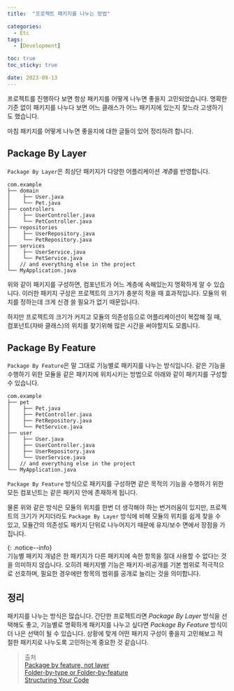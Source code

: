 ```yaml
---
title:  "프로젝트 패키지를 나누는 방법"

categories:
  - Etc
tags:
  - [Development]

toc: true
toc_sticky: true

date: 2023-09-13
---
```


프로젝트를 진행하다 보면 항상 패키지를 어떻게 나누면 좋을지 고민되었습니다. 명확한 기준 없이 패키지를 나누다 보면 어느 클래스가 어느 패키지에 있는지 찾느라 고생하기도 했습니다.

마침 패키지를 어떻게 나누면 좋을지에 대한 글들이 있어 정리하려 합니다.

## Package By Layer

`Package By Layer`은 최상단 패키지가 다양한 어플리케이션 *계층*를 반영합니다. 

```
com.example
├── domain
│    ├── User.java
│    └── Pet.java
├── controllers
│    ├── UserController.java
│    └── PetController.java
├── repositories
│    ├── UserRepository.java
│    └── PetRepository.java
├── services
│    ├── UserService.java
│    └── PetService.java
│   // and everything else in the project
└── MyApplication.java
```

위와 같이 패키지를 구성하면, 컴포넌트가 어느 계층에 속해있는지 명확하게 알 수 있습니다. 이러한 패키지 구성은 프로젝트의 크기가 충분히 작을 때 효과적입니다. 모듈의 위치를 정하는데 크게 신경 쓸 필요가 없기 때문입니다.

하지만 프로젝트의 크기가 커지고 모듈의 의존성등으로 어플리케이션이 복잡해 질 때, 컴포넌트(자바 클래스)의 위치를 찾기위해 많은 시간을 써야할지도 모릅니다.

## Package By Feature

`Package By Feature`은 말 그대로 기능별로 패키지를 나누는 방식입니다. 같은 기능을 수행하기 위한 모듈을 같은 패키지에 위치시키는 방법으로 아래와 같이 패키지를 구성할 수 있습니다. 

```
com.example
├── pet
│    ├── Pet.java
│    ├── PetController.java
│    ├── PetRepository.java
│    └── PetService.java
├── user
│    ├── User.java
│    ├── UserController.java
│    ├── UserRepository.java
│    └── UserService.java
│   // and everything else in the project
└── MyApplication.java
```

`Package By Feature` 방식으로 패키지를 구성하면 같은 목적의 기능을 수행하기 위한 모든 컴포넌트는 같은 패키지 안에 존재하게 됩니다. 

물론 위와 같은 방식은 모듈의 위치를 한번 더 생각해야 하는 번거러움이 있지만, 프로젝트의 크기가 커지더라도 `Package By Layer` 방식에 비해 모듈의 위치를 쉽게 찾을 수 있고, 모듈간의 의존성도 패키지 단위로 나누어지기 때문에 유지/보수 면에서 장점을 가집니다.

{: .notice--info}  
기능별 패키지 개념은 한 패키지가 다른 패키지에 속한 항목을 절대 사용할 수 없다는 것을 의미하지 않습니다. 오히려 패키지별 기능은 패키지-비공개를 기본 범위로 적극적으로 선호하며, 필요한 경우에만 항목의 범위를 공개로 늘리는 것을 의미합니다.

## 정리

패키지를 나누는 방식은 많습니다. 간단한 프로젝트라면 *Package By Layer* 방식을 선택해도 좋고, 기능별로 명확하게 패키지를 나누고 싶다면 *Package By Feature* 방식이 더 나은 선택이 될 수 있습니다. 상황에 맞게 어떤 패키지 구성이 좋을지 고민해보고 적절한 패키지로 나누도록 고민하는게 중요한 것 같습니다.

> 출처  
> [Package by feature, not layer](http://www.javapractices.com/topic/TopicAction.do?Id=205)  
> [Folder-by-type or Folder-by-feature](https://softwareengineering.stackexchange.com/questions/338597/folder-by-type-or-folder-by-feature?utm_medium=organic&utm_source=google_rich_qa&utm_campaign=google_rich_qa)  
> [Structuring Your Code](https://softwareengineering.stackexchange.com/questions/338597/folder-by-type-or-folder-by-feature)
